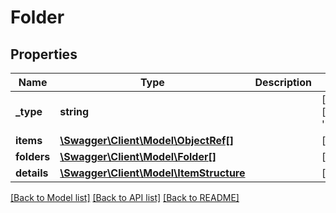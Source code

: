 # Folder

## Properties
Name | Type | Description | Notes
------------ | ------------- | ------------- | -------------
**_type** | **string** |  | [optional] [default to 'FOLDER']
**items** | [**\Swagger\Client\Model\ObjectRef[]**](ObjectRef.md) |  | [optional] 
**folders** | [**\Swagger\Client\Model\Folder[]**](Folder.md) |  | [optional] 
**details** | [**\Swagger\Client\Model\ItemStructure**](ItemStructure.md) |  | [optional] 

[[Back to Model list]](../../README.md#documentation-for-models) [[Back to API list]](../../README.md#documentation-for-api-endpoints) [[Back to README]](../../README.md)


